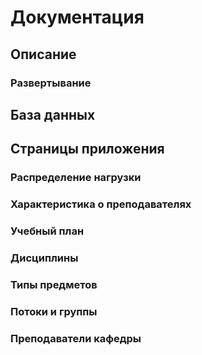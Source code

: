 # Документация

## Описание

### Развертывание

## База данных

## Страницы приложения

### Распределение нагрузки

### Характеристика о преподавателях

### Учебный план

### Дисциплины

### Типы предметов

### Потоки и группы

### Преподаватели кафедры



